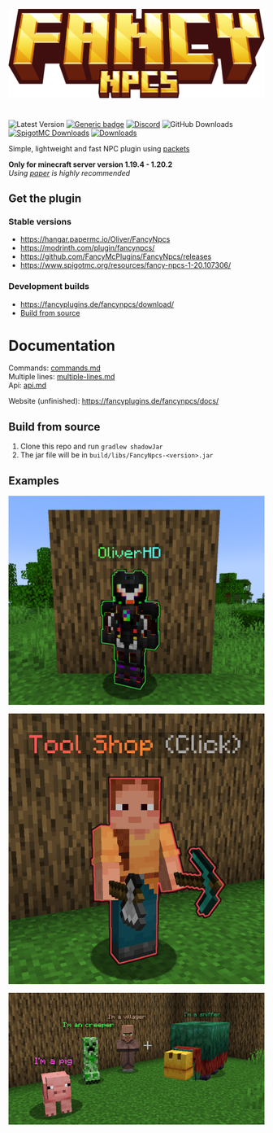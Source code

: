 ![](fancynpcs_title.png)

#                                

![Latest Version](https://img.shields.io/github/v/release/FancyMcPlugins/FancyNpcs?style=flat-square)
[![Generic badge](https://img.shields.io/badge/folia-supported-green.svg)](https://shields.io/)
[![Discord](https://img.shields.io/discord/899740810956910683?color=7289da&logo=Discord&label=Discord&style=flat-square)](https://discord.gg/ZUgYCEJUEx)
![GitHub Downloads](https://img.shields.io/github/downloads/FancyMcPlugins/FancyNpcs/total?logo=GitHub&style=flat-square)
[![SpigotMC Downloads](https://badges.spiget.org/resources/downloads/spigotmc-orange-107306.svg)](https://www.spigotmc.org/resources/npc-plugin-1-19-4.107306/)
[![Downloads](https://img.shields.io/modrinth/dt/fancynpcs?color=00AF5C&label=modrinth&style=flat&logo=modrinth)](https://modrinth.com/plugin/fancynpcs/versions)

Simple, lightweight and fast NPC plugin using [packets](https://wiki.vg/Protocol)

**Only for minecraft server version 1.19.4 - 1.20.2**<br>
_Using [paper](https://papermc.io/downloads) is highly recommended_

## Get the plugin

### Stable versions

- https://hangar.papermc.io/Oliver/FancyNpcs
- https://modrinth.com/plugin/fancynpcs/
- https://github.com/FancyMcPlugins/FancyNpcs/releases
- https://www.spigotmc.org/resources/fancy-npcs-1-20.107306/

### Development builds

- https://fancyplugins.de/fancynpcs/download/
- [Build from source](Build%20from%20source)

# Documentation

Commands: [commands.md](docs/commands.md)<br>
Multiple lines: [multiple-lines.md](docs/misc/multiple-lines.md)<br>
Api: [api.md](docs/api.md)<br>

Website (unfinished): https://fancyplugins.de/fancynpcs/docs/

## Build from source

1. Clone this repo and run `gradlew shadowJar`
2. The jar file will be in `build/libs/FancyNpcs-<version>.jar`

## Examples

![](exampleImages/example1.png)

![](exampleImages/example3.png)

![](exampleImages/example2.png)

